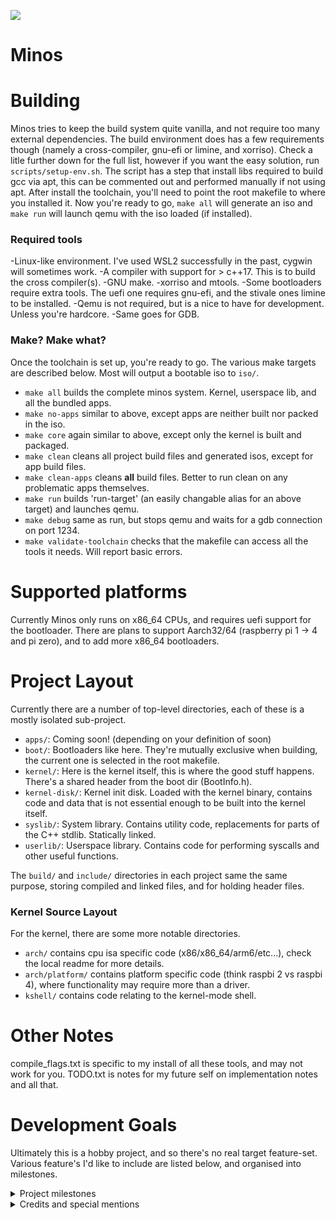 ![](https://tokei.rs/b1/github/deanoburrito/minos)

# Minos

# Building
Minos tries to keep the build system quite vanilla, and not require too many external dependencies.
The build environment does has a few requirements though (namely a cross-compiler, gnu-efi or limine, and xorriso).
Check a litle further down for the full list, however if you want the easy solution, run
`scripts/setup-env.sh`. The script has a step that install libs required to build gcc via apt, this can be commented out
and performed manually if not using apt.
After install the toolchain, you'll need to point the root makefile to where you installed it.
Now you're ready to go, `make all` will generate an iso and `make run` will launch qemu with the iso loaded (if installed).

### Required tools
-Linux-like environment. I've used WSL2 successfully in the past, cygwin will sometimes work.
-A compiler with support for > c++17. This is to build the cross compiler(s).
-GNU make.
-xorriso and mtools.
-Some bootloaders require extra tools. The uefi one requires gnu-efi, and the stivale ones limine to be installed.
-Qemu is not required, but is a nice to have for development. Unless you're hardcore.
-Same goes for GDB.

### Make? Make what?
Once the toolchain is set up, you're ready to go. The various make targets are described below. 
Most will output a bootable iso to `iso/`.
- `make all` builds the complete minos system. Kernel, userspace lib, and all the bundled apps.
- `make no-apps` similar to above, except apps are neither built nor packed in the iso.
- `make core` again similar to above, except only the kernel is built and packaged.
- `make clean` cleans all project build files and generated isos, except for app build files.
- `make clean-apps` cleans **all** build files. Better to run clean on any problematic apps themselves.
- `make run` builds 'run-target' (an easily changable alias for an above target) and launches qemu.
- `make debug` same as run, but stops qemu and waits for a gdb connection on port 1234.
- `make validate-toolchain` checks that the makefile can access all the tools it needs. Will report basic errors.

# Supported platforms
Currently Minos only runs on x86_64 CPUs, and requires uefi support for the bootloader.
There are plans to support Aarch32/64 (raspberry pi 1 -> 4 and pi zero), 
and to add more x86_64 bootloaders.

# Project Layout
Currently there are a number of top-level directories, each of these is a mostly isolated sub-project.
- `apps/`: Coming soon! (depending on your definition of soon)
- `boot/`: Bootloaders like here. They're mutually exclusive when building, the current one is selected in the root makefile.
- `kernel/`: Here is the kernel itself, this is where the good stuff happens. There's a shared header from the boot dir (BootInfo.h).
- `kernel-disk/`: Kernel init disk. Loaded with the kernel binary, contains code and data that is not essential enough to be built into the kernel itself.
- `syslib/`: System library. Contains utility code, replacements for parts of the C++ stdlib. Statically linked.
- `userlib/`: Userspace library. Contains code for performing syscalls and other useful functions. 

The `build/` and `include/` directories in each project same the same purpose, storing compiled and linked files, and for holding header files.

### Kernel Source Layout
For the kernel, there are some more notable directories.
- `arch/` contains cpu isa specific code (x86/x86_64/arm6/etc...), check the local readme for more details.
- `arch/platform/` contains platform specific code (think raspbi 2 vs raspbi 4), where functionality may require more than a driver.
- `kshell/` contains code relating to the kernel-mode shell. 

# Other Notes
compile_flags.txt is specific to my install of all these tools, and may not work for you.
TODO.txt is notes for my future self on implementation notes and all that.

# Development Goals
Ultimately this is a hobby project, and so there's no real target feature-set.
Various feature's I'd like to include are listed below, and organised into milestones.

<details>
    <summary>Project milestones</summary>

### Pre-Milestone 1 features
- [x] Flexible UEFI bootloader
- [x] IDT and GDT implemented
- [x] PS/2 Keyboard driver
- [x] Basic memory manager and heap allocator
- [x] Basic kernel-mode renderer
- [x] String and string builders
- [x] CMOS RTC

### Milestone 1 - Stable kernel
- [x] APIC/IOAPIC drivers
- [x] Basic ACPI support (parsing tables)
- [x] HPET driver - partial
- [x] Initdisk support
- [x] Complete virtual memory manager
- [x] Working kernel scheduler
- [x] FPU and SSE support
- [x] Completed string formatting
- [x] Slab allocator and composite allocators

#### Milestone 1.1 - Better build system
- [x] Implemented! :D

#### Milestone 1.2 - Kernel improvements
- [x] Interrupts abstraction + API 
- [ ] Syslib improvements (hashtable/hashmap, circularqueue, tuple, optional).
- [ ] Timers abstraction + API
- [ ] Squash current bugs list + tech debt
- [ ] Sync primatives (semaphore, mutex, spinlock)
- [ ] Fix HPET and APIC bugs specificially.

#### Milestone 1.3 - KShell functionality
- [ ] Proper command parsing/exec
- [ ] Implement a few useful debugging commands (mem dump, process tree)
- [x] Added a nice blinking cursor, and status text decays away.

### Milestone 2 - Userland
- [ ] Placeholder accounts - int based (0 = kernel, 1 = user)
- [ ] Processes/Threads with permissions
- [ ] Basic elf parser/loader
- [ ] IPC and system calls
- [ ] Loadable drivers (kernel/user via process permissions)

#### Milestone 2.1 - Revisting boot protocols
- [ ] Multiboot 1
- [ ] Stivale 2
- [ ] Migrate UEFI bootloader to be fully c++
    
### Milestone 3 - Userland++
- [ ] Process 0 (init) - I'm coming for you, systemd.
- [ ] Multiple accounts
- [ ] Userspace drivers and FUSE fs
- [ ] Virtual (proc) filesystem
    
### Milestone 4 - AML interp
- [ ] ACPI/AML driver (lai is worth looking into)
- This is going to be a big detour, hence its own milestone. 

### Milestone 5 - Driver-mania
- [ ] PCI(e) subsystem
- [ ] AHCI and NVME drivers
- [ ] Ext2 filesystem driver
- [ ] Qemu networking driver
- [ ] Qemu graphics driver
- [ ] FAT filesystem driver

### Beyond That ...
- [ ] Port the original doom!
- [ ] Networking stack
- [ ] Expanded template library
- [ ] Multicore booting
- [ ] Multicore scheduling
- [ ] Libc implementation (port mlibc?)

</details>

<details>
    <summary>Credits and special mentions</summary>
    Big thanks to the authors behind the osdev wiki, and the people on the unaffiliated osdev discord.
    Likewise the Intel SDM authors, and especially my local coffee shop. 💌 (haha hope your browser supports unicode)
</details>
